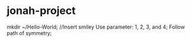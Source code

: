 # jonah-project
mkdir ~/Hello-World;
//Insert smiley
Use parameter: 1, 2, 3, and 4;
Follow path of symmetry;


